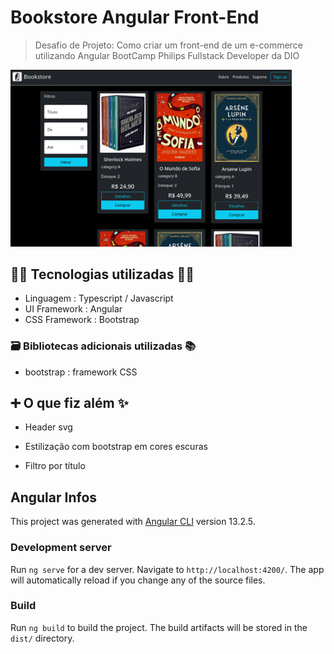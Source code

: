 # Bookstore Angular Front-End

> Desafio de Projeto: Como criar um front-end de um e-commerce utilizando Angular
> BootCamp Philips Fullstack Developer da DIO

<img src="https://raw.githubusercontent.com/rodolfoHOk/portfolio-img/main/images/bookstore-01.png" alt="BookStore Img1" width="450"/>

## 👨‍💻 Tecnologias utilizadas 👩‍💻

- Linguagem : Typescript / Javascript
- UI Framework : Angular
- CSS Framework : Bootstrap

### 🗃️ Bibliotecas adicionais utilizadas 📚

- bootstrap : framework CSS

## ➕ O que fiz além ✨

- Header svg

- Estilização com bootstrap em cores escuras

- Filtro por título

## Angular Infos

This project was generated with [Angular CLI](https://github.com/angular/angular-cli) version 13.2.5.

### Development server

Run `ng serve` for a dev server. Navigate to `http://localhost:4200/`. The app will automatically reload if you change any of the source files.

### Build

Run `ng build` to build the project. The build artifacts will be stored in the `dist/` directory.
